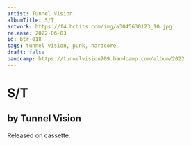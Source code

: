 ```yaml
---
artist: Tunnel Vision
albumTitle: S/T
artwork: https://f4.bcbits.com/img/a3045630123_10.jpg
release: 2022-06-03
id: btr-018
tags: tunnel vision, punk, hardcore
draft: false
bandcamp: https://tunnelvision709.bandcamp.com/album/2022
---
```


# S/T

## by Tunnel Vision

Released on cassette.
